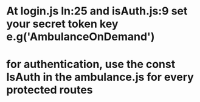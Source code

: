 # At login.js ln:25 and isAuth.js:9 set your secret token key e.g('AmbulanceOnDemand')

# for authentication, use the const IsAuth in the ambulance.js for every protected routes
